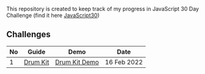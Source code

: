 This repository is created to keep track of my progress in JavaScript 30 Day Challenge (find it here [JavaScript30](https://javascript30.com))

## Challenges

| No  | Guide                                                                                   | Demo                                                                             | Date        |
| --- | --------------------------------------------------------------------------------------- | -------------------------------------------------------------------------------- | ----------- |
| 1   | [Drum Kit](https://github.com/mohmousad/JavaScript30/tree/master/Challenges/1-Drum-Kit) | [Drum Kit Demo](https://mohmousad.github.io/JavaScript30/Challenges/1-Drum-Kit/) | 16 Feb 2022 |
